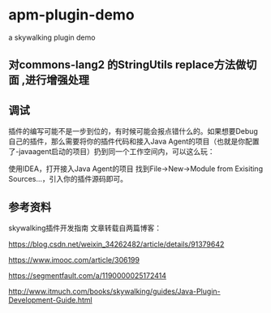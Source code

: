 # apm-plugin-demo
a skywalking plugin demo 
## 对commons-lang2 的StringUtils replace方法做切面 ,进行增强处理

## 调试 

插件的编写可能不是一步到位的，有时候可能会报点错什么的。如果想要Debug自己的插件，那么需要将你的插件代码和接入Java Agent的项目（也就是你配置了-javaagent启动的项目）扔到同一个工作空间内，可以这么玩：

使用IDEA，打开接入Java Agent的项目
找到File->New->Module from Exisiting Sources…，引入你的插件源码即可。

##  参考资料

skywalking插件开发指南
文章转载自两篇博客：

https://blog.csdn.net/weixin_34262482/article/details/91379642

https://www.imooc.com/article/306199

https://segmentfault.com/a/1190000025172414

http://www.itmuch.com/books/skywalking/guides/Java-Plugin-Development-Guide.html

 